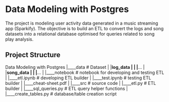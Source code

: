 # Data Modeling with Postgres


The project is modeling user activity data generated in a music streaming app (Sparkify). The objective is to build an ETL to convert the logs and song datasets into a relational database optimised for queries related to song play analysis.

## Project Structure


Data Modeling with Postgres
|____data			# Dataset
| |____log_data
| | |____...
| |____song_data
| | |____...
|
|____notebook			# notebook for developing and testing ETL
| |____etl.ipynb		    # developing ETL builder
| |____test.ipynb		    # testing ETL builder
| |____cheat-sheet.pdf
|
|____src			# source code
| |____etl.py			    # ETL builder
| |____sql_queries.py		    # ETL query helper functions
| |____create_tables.py		    # database/table creation script
